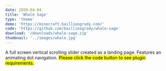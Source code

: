 ```yaml
---
date: 2020-04-04
title: 'Whale Sage'
type: 'theme'
demo: 'https://minecraft.baillieogrady.com/'
code: 'https://github.com/baillieogrady/whale-sage'
download: '/downloads/whale-sage.zip'
thumbnail: '../images/whale.jpg'
---
```


A full screen vertical scrolling slider created as a landing page. Features an animating dot navigation. <mark>Please click the code button to see plugin requirements.</mark>